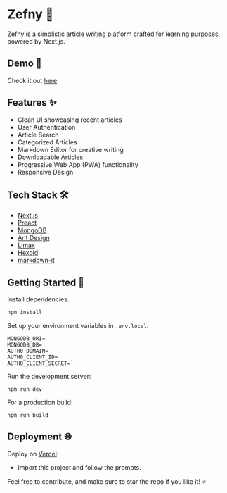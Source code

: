 
# Zefny 📝

Zefny is a simplistic article writing platform crafted for learning purposes, powered by Next.js.

## Demo 🚀
Check it out [here](https://zefny.vercel.app).

## Features ✨
- Clean UI showcasing recent articles
- User Authentication
- Article Search
- Categorized Articles
- Markdown Editor for creative writing
- Downloadable Articles
- Progressive Web App (PWA) functionality
- Responsive Design

## Tech Stack 🛠️
- [Next.js](https://nextjs.org/)
- [Preact](https://preactjs.com/)
- [MongoDB](https://www.mongodb.com/)
- [Ant Design](https://ant.design/)
- [Limax](https://github.com/lovell/limax)
- [Hexoid](https://github.com/lukeed/hexoid)
- [markdown-it](https://github.com/markdown-it/markdown-it)

## Getting Started 🏁
Install dependencies:
```bash
npm install
```
Set up your environment variables in `.env.local`:

```
MONGODB_URI=
MONGODB_DB=
AUTH0_DOMAIN=
AUTH0_CLIENT_ID=
AUTH0_CLIENT_SECRET=` 
```
Run the development server:

`npm run dev` 

For a production build:

`npm run build` 

## Deployment 🌐

Deploy on [Vercel](https://vercel.com/):

-   Import this project and follow the prompts.

Feel free to contribute, and make sure to star the repo if you like it! ⭐
